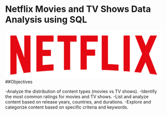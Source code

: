 # Netflix Movies and TV Shows Data Analysis using SQL
![alt text](https://github.com/ArmanShah025/Netflix_SQL_Project/blob/main/logo.png)
##Objectives

-Analyze the distribution of content types (movies vs TV shows).
-Identify the most common ratings for movies and TV shows.
-List and analyze content based on release years, countries, and durations.
-Explore and categorize content based on specific criteria and keywords.
